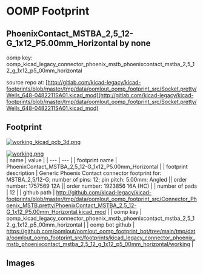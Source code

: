 # OOMP Footprint  
## PhoenixContact_MSTBA_2,5_12-G_1x12_P5.00mm_Horizontal  by none  
  
oomp key: oomp_kicad_legacy_connector_phoenix_mstb_phoenixcontact_mstba_2,5_12_g_1x12_p5_00mm_horizontal  
  
source repo at: [http://gitlab.com/kicad-legacy/kicad-footprints/blob/master/tmp/data/oomlout_oomp_footprint_src/Socket.pretty/Wells_648-0482211SA01.kicad_mod](http://gitlab.com/kicad-legacy/kicad-footprints/blob/master/tmp/data/oomlout_oomp_footprint_src/Socket.pretty/Wells_648-0482211SA01.kicad_mod)  
## Footprint  
  
[![working_kicad_pcb_3d.png](working_kicad_pcb_3d_600.png)](working_kicad_pcb_3d.png)  
  
[![working.png](working_600.png)](working.png)  
| name | value | 
| --- | --- | 
| footprint name | PhoenixContact_MSTBA_2,5_12-G_1x12_P5.00mm_Horizontal | 
| footprint description | Generic Phoenix Contact connector footprint for: MSTBA_2,5/12-G; number of pins: 12; pin pitch: 5.00mm; Angled || order number: 1757569 12A || order number: 1923856 16A (HC) | 
| number of pads | 12 | 
| github path | http://github.com/kicad-legacy/kicad-footprints/blob/master/tmp/data/oomlout_oomp_footprint_src/Connector_Phoenix_MSTB.pretty/PhoenixContact_MSTBA_2,5_12-G_1x12_P5.00mm_Horizontal.kicad_mod | 
| oomp key | oomp_kicad_legacy_connector_phoenix_mstb_phoenixcontact_mstba_2,5_12_g_1x12_p5_00mm_horizontal | 
| oomp bot github | https://github.com/oomlout/oomlout_oomp_footprint_bot/tree/main/tmp/data/oomlout_oomp_footprint_src/footprints/kicad_legacy_connector_phoenix_mstb_phoenixcontact_mstba_2,5_12_g_1x12_p5_00mm_horizontal/working | 
## Images  
